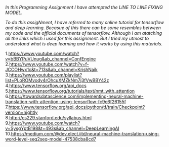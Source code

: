 *In this Programming Assignment I have attempted the LINE TO LINE FIXING MODEL*. 

*To do this assigNment, I have referred to many online tutorial for tensorflow and deep learning. Becasue of this there can be some resembles between my code and the official documents of tensorflow. Although I am atatching all the links which i used for this assignment. But I tried my utmost to understand what is deep learning and how it works by using this materials.*


1.https://www.youtube.com/watch?v=bBBYPuVUnug&ab_channel=ConfEngine <br />
2.https://www.youtube.com/watch?v=f-JCCOHwx1c&t=713s&ab_channel=KrishNaik <br />
3.https://www.youtube.com/playlist?list=PLoROMvodv4rOhcuXMZkNm7j3fVwBBY42z <br />
4.https://www.tensorflow.org/api_docs <br />
5.https://www.tensorflow.org/tutorials/text/nmt_with_attention <br />
6.https://towardsdatascience.com/implementing-neural-machine-translation-with-attention-using-tensorflow-fc9c6f26155f <br />
7.https://www.tensorflow.org/api_docs/python/tf/train/Checkpoint?version=nightly <br />
8.http://cs229.stanford.edu/syllabus.html <br />
9.https://www.youtube.com/watch?v=SysgYptB198&t=493s&ab_channel=DeepLearningAI <br />
10.https://medium.com/@dev.elect.iitd/neural-machine-translation-using-word-level-seq2seq-model-47538cba8cd7 <br />

